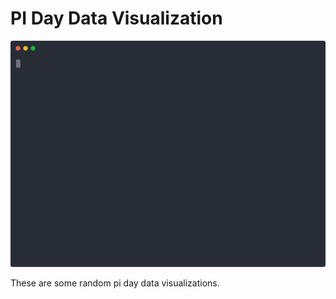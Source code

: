 # PI Day Data Visualization

![scrolling example](https://github.com/ThatCreeper/pi-day-vis/raw/master/renders/scrolling.svg)

These are some random pi day data visualizations.